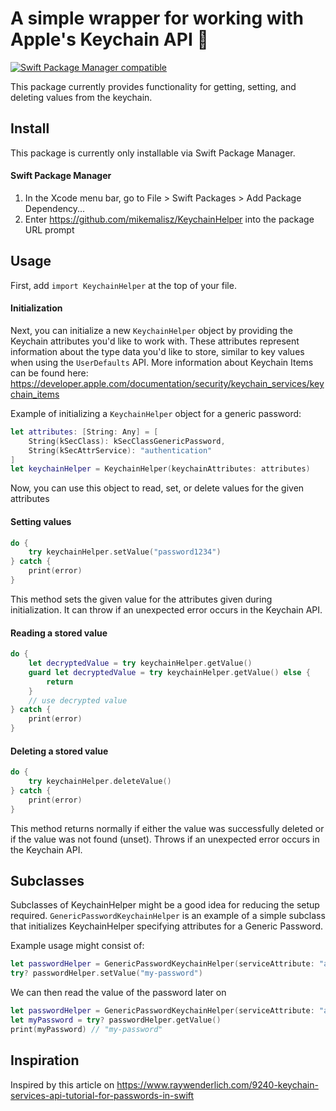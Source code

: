 # A simple wrapper for working with Apple's Keychain API 🔑 

[![Swift Package Manager compatible](https://img.shields.io/badge/Swift%20Package%20Manager-compatible-brightgreen.svg)](https://github.com/apple/swift-package-manager)

This package currently provides functionality for getting, setting, and deleting values from the keychain. 

## Install

This package is currently only installable via Swift Package Manager.

#### Swift Package Manager

1. In the Xcode menu bar, go to File > Swift Packages > Add Package Dependency...
2. Enter https://github.com/mikemalisz/KeychainHelper into the package URL prompt

## Usage

First, add `import KeychainHelper` at the top of your file.

#### Initialization

Next, you can initialize a new `KeychainHelper` object by providing the Keychain attributes you'd like to work with. These attributes represent information about the type data you'd like to store, similar to key values when using the `UserDefaults` API. More information about Keychain Items can be found here: https://developer.apple.com/documentation/security/keychain_services/keychain_items

Example of initializing a `KeychainHelper` object for a generic password:

```Swift
let attributes: [String: Any] = [
    String(kSecClass): kSecClassGenericPassword, 
    String(kSecAttrService): "authentication"
]
let keychainHelper = KeychainHelper(keychainAttributes: attributes)
```
Now, you can use this object to read, set, or delete values for the given attributes

#### Setting values

```Swift
do {
    try keychainHelper.setValue("password1234")
} catch {
    print(error)
}
```

This method sets the given value for the attributes given during initialization. It can throw if an unexpected error occurs in the Keychain API.

#### Reading a stored value

```Swift
do {
    let decryptedValue = try keychainHelper.getValue()
    guard let decryptedValue = try keychainHelper.getValue() else { 
        return
    }
    // use decrypted value
} catch {
    print(error)
}
```
#### Deleting a stored value
```Swift
do {
    try keychainHelper.deleteValue()
} catch {
    print(error)
}
```
This method returns normally if either the value was successfully deleted or if the value was not found (unset). Throws if an unexpected error occurs in the Keychain API.

## Subclasses

Subclasses of KeychainHelper might be a good idea for reducing the setup required. `GenericPasswordKeychainHelper` is an example of a simple subclass that initializes KeychainHelper specifying attributes for a Generic Password. 

Example usage might consist of:

```Swift
let passwordHelper = GenericPasswordKeychainHelper(serviceAttribute: "authentication")
try? passwordHelper.setValue("my-password")
```

We can then read the value of the password later on

```Swift
let passwordHelper = GenericPasswordKeychainHelper(serviceAttribute: "authentication")
let myPassword = try? passwordHelper.getValue()
print(myPassword) // "my-password"
```

## Inspiration
Inspired by this article on https://www.raywenderlich.com/9240-keychain-services-api-tutorial-for-passwords-in-swift
